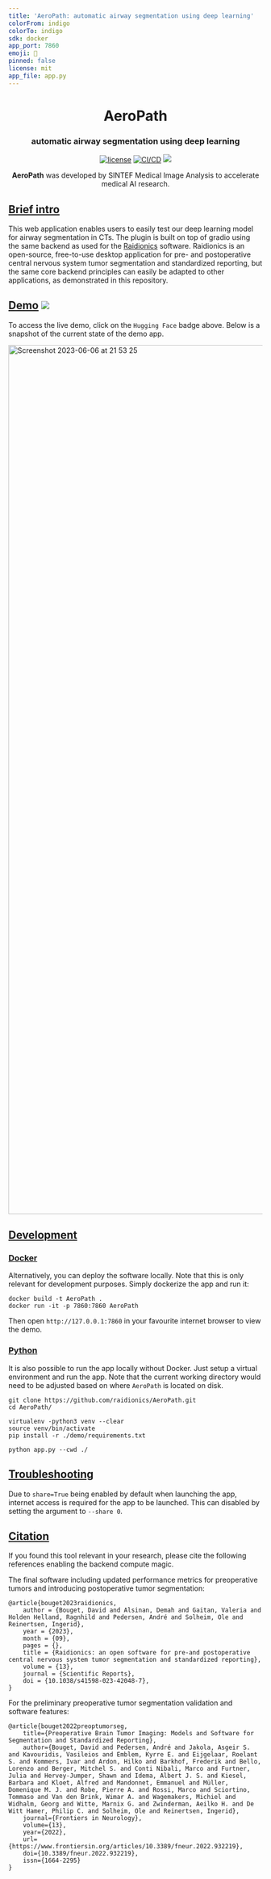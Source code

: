 ```yaml
---
title: 'AeroPath: automatic airway segmentation using deep learning'
colorFrom: indigo
colorTo: indigo
sdk: docker
app_port: 7860
emoji: 🧠
pinned: false
license: mit
app_file: app.py
---
```


<div align="center">
<h1 align="center">AeroPath</h1>
<h3 align="center">automatic airway segmentation using deep learning</h3>

[![license](https://img.shields.io/github/license/DAVFoundation/captain-n3m0.svg?style=flat-square)](https://github.com/DAVFoundation/captain-n3m0/blob/master/LICENSE)
[![CI/CD](https://github.com/raidionics/AeroPath/actions/workflows/deploy.yml/badge.svg)](https://github.com/raidionics/AeroPath/actions/workflows/deploy.yml)
<a target="_blank" href="https://huggingface.co/spaces/andreped/AeroPath"><img src="https://img.shields.io/badge/🤗%20Hugging%20Face-Spaces-yellow.svg"></a>

**AeroPath** was developed by SINTEF Medical Image Analysis to accelerate medical AI research.

</div>

## [Brief intro](https://github.com/raidionics/AeroPath#brief-intro)

This web application enables users to easily test our deep learning model for airway segmentation in CTs. The plugin is built on top of gradio using the same backend as used for the [Raidionics](https://raidionics.github.io/) software. Raidionics is an open-source, free-to-use desktop application for pre- and postoperative central nervous system tumor segmentation and standardized reporting, but the same core backend principles can easily be adapted to other applications, as demonstrated in this repository.

## [Demo](https://github.com/raidionics/AeroPath#demo) <a target="_blank" href="https://huggingface.co/spaces/andreped/AeroPath"><img src="https://img.shields.io/badge/🤗%20Hugging%20Face-Spaces-yellow.svg"></a>

To access the live demo, click on the `Hugging Face` badge above. Below is a snapshot of the current state of the demo app.

<img width="1722" alt="Screenshot 2023-06-06 at 21 53 25" src="https://github.com/andreped/AeroPath/assets/29090665/e67f35c2-482b-409c-b1a9-bc987fbb5c6a">

## [Development](https://github.com/raidionics/AeroPath#development)

### [Docker](https://github.com/raidionics/AeroPath#docker)

Alternatively, you can deploy the software locally. Note that this is only relevant for development purposes. Simply dockerize the app and run it:

```
docker build -t AeroPath .
docker run -it -p 7860:7860 AeroPath
```

Then open `http://127.0.0.1:7860` in your favourite internet browser to view the demo.

### [Python](https://github.com/raidionics/AeroPath#python)

It is also possible to run the app locally without Docker. Just setup a virtual environment and run the app.
Note that the current working directory would need to be adjusted based on where `AeroPath` is located on disk.

```
git clone https://github.com/raidionics/AeroPath.git
cd AeroPath/

virtualenv -python3 venv --clear
source venv/bin/activate
pip install -r ./demo/requirements.txt

python app.py --cwd ./
```

## [Troubleshooting](https://github.com/raidionics/AeroPath#troubleshooting)

Due to `share=True` being enabled by default when launching the app,
internet access is required for the app to be launched. This can disabled by setting
the argument to `--share 0`.

## [Citation](https://github.com/raidionics/AeroPath#citation)

If you found this tool relevant in your research, please cite the following references enabling the backend compute magic.

The final software including updated performance metrics for preoperative tumors and introducing postoperative tumor segmentation:
```
@article{bouget2023raidionics,
    author = {Bouget, David and Alsinan, Demah and Gaitan, Valeria and Holden Helland, Ragnhild and Pedersen, André and Solheim, Ole and Reinertsen, Ingerid},
    year = {2023},
    month = {09},
    pages = {},
    title = {Raidionics: an open software for pre-and postoperative central nervous system tumor segmentation and standardized reporting},
    volume = {13},
    journal = {Scientific Reports},
    doi = {10.1038/s41598-023-42048-7},
}
```

For the preliminary preoperative tumor segmentation validation and software features:
```
@article{bouget2022preoptumorseg,
    title={Preoperative Brain Tumor Imaging: Models and Software for Segmentation and Standardized Reporting},
    author={Bouget, David and Pedersen, André and Jakola, Asgeir S. and Kavouridis, Vasileios and Emblem, Kyrre E. and Eijgelaar, Roelant S. and Kommers, Ivar and Ardon, Hilko and Barkhof, Frederik and Bello, Lorenzo and Berger, Mitchel S. and Conti Nibali, Marco and Furtner, Julia and Hervey-Jumper, Shawn and Idema, Albert J. S. and Kiesel, Barbara and Kloet, Alfred and Mandonnet, Emmanuel and Müller, Domenique M. J. and Robe, Pierre A. and Rossi, Marco and Sciortino, Tommaso and Van den Brink, Wimar A. and Wagemakers, Michiel and Widhalm, Georg and Witte, Marnix G. and Zwinderman, Aeilko H. and De Witt Hamer, Philip C. and Solheim, Ole and Reinertsen, Ingerid},
    journal={Frontiers in Neurology},
    volume={13},
    year={2022},
    url={https://www.frontiersin.org/articles/10.3389/fneur.2022.932219},
    doi={10.3389/fneur.2022.932219},
    issn={1664-2295}
}
```
